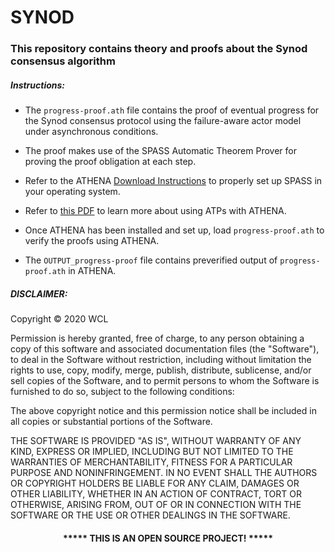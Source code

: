 # SYNOD

### This repository contains theory and proofs about the Synod consensus algorithm


##### Instructions:

* The `progress-proof.ath` file contains the proof of eventual progress for the Synod consensus protocol using the failure-aware actor model under asynchronous conditions.

* The proof makes use of the SPASS Automatic Theorem Prover for proving the proof obligation at each step.

* Refer to the ATHENA [Download Instructions](https://proofcentral.org/athena/1.4/) to properly set up SPASS in your operating system.

* Refer to [this PDF](https://proofcentral.org/book/Appendix_D.pdf) to learn more about using ATPs with ATHENA.

* Once ATHENA has been installed and set up, load `progress-proof.ath` to verify the proofs using ATHENA.

* The `OUTPUT_progress-proof` file contains preverified output of `progress-proof.ath` in ATHENA.


##### DISCLAIMER: 

Copyright &copy; 2020 WCL

Permission is hereby granted, free of charge, to any person obtaining a copy
of this software and associated documentation files (the "Software"), to deal
in the Software without restriction, including without limitation the rights
to use, copy, modify, merge, publish, distribute, sublicense, and/or sell
copies of the Software, and to permit persons to whom the Software is
furnished to do so, subject to the following conditions:

The above copyright notice and this permission notice shall be included in all
copies or substantial portions of the Software.

THE SOFTWARE IS PROVIDED "AS IS", WITHOUT WARRANTY OF ANY KIND, EXPRESS OR
IMPLIED, INCLUDING BUT NOT LIMITED TO THE WARRANTIES OF MERCHANTABILITY,
FITNESS FOR A PARTICULAR PURPOSE AND NONINFRINGEMENT. IN NO EVENT SHALL THE
AUTHORS OR COPYRIGHT HOLDERS BE LIABLE FOR ANY CLAIM, DAMAGES OR OTHER
LIABILITY, WHETHER IN AN ACTION OF CONTRACT, TORT OR OTHERWISE, ARISING FROM,
OUT OF OR IN CONNECTION WITH THE SOFTWARE OR THE USE OR OTHER DEALINGS IN THE
SOFTWARE.
#### <p align="middle">***** THIS IS AN OPEN SOURCE PROJECT! *****</p>

